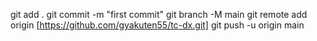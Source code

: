 git add .
git commit -m "first commit"
git branch -M main
git remote add origin [https://github.com/gyakuten55/tc-dx.git]
git push -u origin main